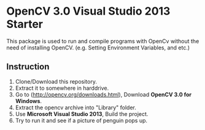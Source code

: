 # OpenCV 3.0 Visual Studio 2013 Starter

This package is used to run and compile programs with OpenCv without the need of installing OpenCV. (e.g. Setting Environment Variables, and etc.)

## Instruction
1. Clone/Download this repository.
2. Extract it to somewhere in harddrive.
3. Go to (http://opencv.org/downloads.html), Download **OpenCV 3.0 for Windows**.
4. Extract the opencv archive into "Library" folder.
5. Use **Microsoft Visual Studio 2013**, Build the project.
6. Try to run it and see if a picture of penguin pops up.
